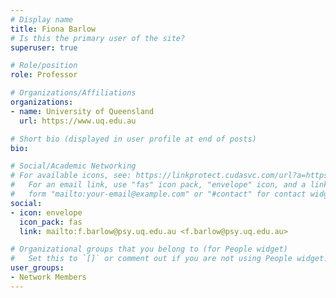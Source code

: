 ```yaml
---
# Display name
title: Fiona Barlow
# Is this the primary user of the site?
superuser: true

# Role/position
role: Professor

# Organizations/Affiliations
organizations:
- name: University of Queensland
  url: https://www.uq.edu.au

# Short bio (displayed in user profile at end of posts)
bio: 

# Social/Academic Networking
# For available icons, see: https://linkprotect.cudasvc.com/url?a=https%3a%2f%2fsourcethemes.com%2facademic%2fdocs%2fpage-builder%2f%23icons&c=E,1,03Q55I8O6D-V-MsaI5i3Th7UvGHpRVj6l4dANOBXiQaBRckWF-Uxi40d1B8mh5T88rS8FWL6R2UVO5-e4mDAmzVU5C2FJcU0kEkb6Qi2tyc,&typo=1
#   For an email link, use "fas" icon pack, "envelope" icon, and a link in the
#   form "mailto:your-email@example.com" or "#contact" for contact widget.
social:
- icon: envelope
  icon_pack: fas
  link: mailto:f.barlow@psy.uq.edu.au <f.barlow@psy.uq.edu.au>

# Organizational groups that you belong to (for People widget)
#   Set this to `[]` or comment out if you are not using People widget.
user_groups:
- Network Members
---
```

